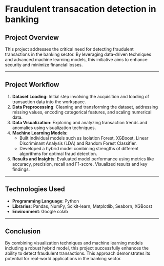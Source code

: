 # Fraudulent transacation detection in banking


## Project Overview
This project addresses the critical need for detecting fraudulent transactions in the banking sector. By leveraging data-driven techniques and advanced machine learning models, this initiative aims to enhance security and minimize financial losses.

---

## Project Workflow
1. **Dataset Loading**: Initial step involving the acquisition and loading of transaction data into the workspace.
2. **Data Preprocessing**: Cleaning and transforming the dataset, addressing missing values, encoding categorical features, and scaling numerical data.
3. **Data Visualization**: Exploring and analyzing transaction trends and anomalies using visualization techniques.
4. **Machine Learning Models**:
   - Built individual models such as Isolation Forest, XGBoost, Linear Discriminant Analysis (LDA) and Random Forest Classifier.
   - Developed a hybrid model combining strengths of different algorithms for optimal fraud detection.
5. **Results and Insights**: Evaluated model performance using metrics like accuracy, precision, recall and F1-score. Visualized results and key findings.

---

## Technologies Used
- **Programming Language**: Python  
- **Libraries**: Pandas, NumPy, Scikit-learn, Matplotlib, Seaborn, XGBoost  
- **Environment**: Google colab 


---

## Conclusion
By combining visualization techniques and machine learning models including a robust hybrid model, this project successfully enhances the ability to detect fraudulent transactions. This approach demonstrates its potential for real-world applications in the banking sector.



